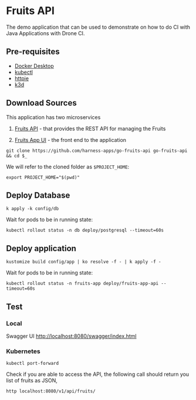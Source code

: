 # Fruits API

The demo application that can be used to demonstrate on how to do CI with Java Applications with Drone CI.

## Pre-requisites

* [Docker Desktop](https://docs.docker.com/desktop/)
* [kubectl](https://kubernetes.io/docs/tasks/tools)
* [httpie](https://httpie.io)
* [k3d](https://k3d.io)
  
## Download Sources

This application has two microservices

1. [Fruits API](https://github.com/kameshsampath/go-fruits-api)  -  that provides the REST API for managing the Fruits

2. [Fruits App UI](https://github.com/kameshsampath/fruits-app-ui) - the front end to the application

```shell
git clone https://github.com/harness-apps/go-fruits-api go-fruits-api && cd $_
```

We will refer to the cloned folder as `$PROJECT_HOME`:

```shell
export PROJECT_HOME="$(pwd)"
```

## Deploy Database

```shell
k apply -k config/db
```

Wait for pods to be in running state:

```shell
kubectl rollout status -n db deploy/postgresql --timeout=60s
```

## Deploy application

```shell
kustomize build config/app | ko resolve -f - | k apply -f -
```

Wait for pods to be in running state:

```shell
kubectl rollout status -n fruits-app deploy/fruits-app-api --timeout=60s
```

## Test

### Local

Swagger UI <http://localhost:8080/swagger/index.html>

### Kubernetes

```shell
kubectl port-forward 
```

Check if you are able to access the API, the following call should return you list of fruits as JSON,

```shell
http localhost:8080/v1/api/fruits/
```
